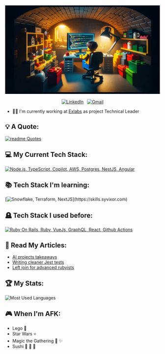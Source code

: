 <div align="center">

[![Hello World, I'm Wojtek!](assets/background.jpg)](https://github.com/miqs1992)

[![LinkedIn](https://skillicons.dev/icons?i=linkedin)](https://www.linkedin.com/in/wojciech-mikusek-3b3214152/) &nbsp;
[![Gmail](https://skillicons.dev/icons?i=gmail)](mailto:mikusek.woj@gmail.com?subject=Hello%20Wojtek,%20From%20Github)

</div>

- 👨‍💼 I'm currently working at [Exlabs](https://exlabs.com/) as project Technical Leader

## 💡 A Quote:

[![readme Quotes](https://quotes-github-readme.vercel.app/api?quote=Everything%20not%20(yet)%20given%20to%20an%20end-user%20remains%20untested%20hypothesis&type=horizontal&theme=dark&author=Ewald%20Verhoeven%20@%20DevConf2023)](https://github.com/piyushsuthar/github-readme-quotes)


## 💻 My Current Tech Stack:

[![Node.js, TypeScript, Copilot, AWS, Postgres, NestJS, Angular](https://skills.syvixor.com/api/icons?i=nodejs,ts,githubcopilot,aws,postgresql,nestjs,angular)](https://skills.syvixor.com)

## 📚 Tech Stack I'm learning:

[![Snowflake, Terraform, NextJS]([https://skillicons.dev/icons?i=terraform](https://skills.syvixor.com/api/icons?i=snowflake,terraform,nextjs))](https://skills.syvixor.com)


## 🪦 Tech Stack I used before:

[![Ruby On Rails, Ruby, VueJs, GraphQL, React, Github Actions](https://skillicons.dev/icons?i=rails,ruby,vue,graphql,react,githubactions)](https://skillicons.dev)

## 📖 Read My Articles:

- [AI projects takeaways](https://www.linkedin.com/pulse/ai-project-takeaways-exlabs-lxc4f/)
- [Writing cleaner Jest tests](https://exlabs.com/insights/writing-cleaner-jest-tests/)
- [Left join for advanced rubyists](https://exlabs.com/insights/left-join-for-advanced-rubyists/)


## 🏆 My Stats:

<p>
    <img height=175 alt="Most Used Languages" src="https://github-readme-stats.vercel.app/api/top-langs/?username=miqs1992&layout=compact&theme=dark" />
</p>

## 🎮 When I'm AFK:
- Lego 🧱
- Star Wars ⭐
- Magic the Gathering 🎴 ✨
- Sushi 🍣 🍙 🍤
